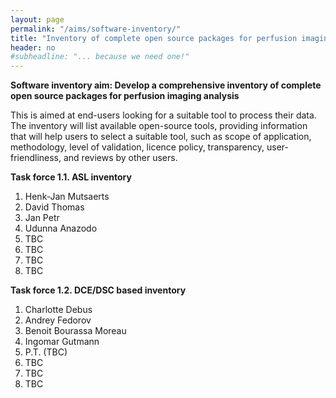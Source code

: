 ```yaml
---
layout: page
permalink: "/aims/software-inventory/"
title: "Inventory of complete open source packages for perfusion imaging analysis"
header: no
#subheadline: "... because we need one!"
---
```



**Software inventory aim: Develop a comprehensive inventory of complete open source packages for perfusion imaging analysis** 

This is aimed at end-users looking for a suitable tool to process their data. The inventory will list available open-source tools, providing information that will help users to select a suitable tool, such as scope of application, methodology, level of validation, licence policy, transparency, user-friendliness, and reviews by other users.

**Task force 1.1. ASL inventory**

1. Henk-Jan Mutsaerts
2. David Thomas
3. Jan Petr
4. Udunna Anazodo
5. TBC
6. TBC
7. TBC
8. TBC

**Task force 1.2. DCE/DSC based inventory**

1. Charlotte Debus
2. Andrey Fedorov
3. Benoit Bourassa Moreau
4. Ingomar Gutmann
5. P.T. (TBC)
6. TBC
7. TBC
8. TBC

